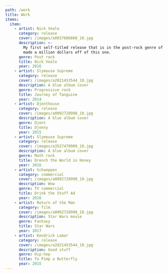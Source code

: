 ```yaml
---
path: /work
title: Work
items:
  item:
    - artist: Nick Veale
      category: release
      cover: /images/a0037606868_10.jpg
      description: >-
        My first self-titled release that is in the post-rock genre of music. I
        made a million dollars off of this one.
      genre: Post rock
      title: Nick Veale
      year: 2016
    - artist: Slymouse Supreme
      category: release
      cover: /images/a2821453544_10.jpg
      description: A blue album cover
      genre: Progressive rock
      title: Journey of Tanguine
      year: 2014
    - artist: Djenthouse
      category: release
      cover: /images/a0092728998_10.jpg
      description: A blue album cover
      genre: Djent
      title: Djenny
      year: 2015
    - artist: Slymouse Supreme
      category: release
      cover: /images/a3527470909_10.jpg
      description: A blue album cover
      genre: Math rock
      title: Drench the World in Honey
      year: 2016
    - artist: Schweppes
      category: commercial
      cover: /images/a0092728998_10.jpg
      description: Wow
      genre: TV commercial
      title: Drink the Stuff Ad
      year: 2016
    - artist: Return of the Man
      category: film
      cover: /images/a0092728998_10.jpg
      description: Star Wars movie
      genre: Fantasy
      title: Star Wars
      year: 2017
    - artist: Kendrick Lamar
      category: release
      cover: /images/a2821453544_10.jpg
      description: Good stuff
      genre: Hip-hop
      title: To Pimp a Butterfly
      year: 2015
---
```


